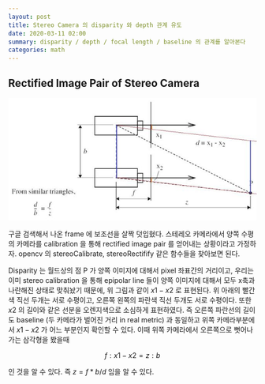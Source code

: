 ```yaml
---
layout: post
title: Stereo Camera 의 disparity 와 depth 관계 유도
date: 2020-03-11 02:00
summary: disparity / depth / focal length / baseline 의 관계를 알아본다
categories: math
---
```


## Rectified Image Pair of Stereo Camera

![stereo_disp_depth](../images/stereo-disp-depth.jpg)

구글 검색해서 나온 frame 에 보조선을 살짝 덧입혔다. 스테레오 카메라에서 양쪽 수평의 카메라를 calibration 을 통해 rectified image pair 를 얻어내는 상황이라고 가정하자. opencv 의 stereoCalibrate, stereoRectifify 같은 함수들을 찾아보면 된다.

Disparity 는 월드상의 점 P 가 양쪽 이미지에 대해서 pixel 좌표간의 거리이고,  우리는 이미 stereo calibration 을 통해 epipolar line 들이 양쪽 이미지에 대해서 모두 x축과 나란해진 상태로 맞춰놨기 때문에, 위 그림과 같이  $x1-x2$ 로 표현된다. 위 아래의 빨간색 직선 두개는 서로 수평이고, 오른쪽 왼쪽의 파란색 직선 두개도 서로 수평이다. 또한 $x2$ 의 길이와 같은 선분을 오렌지색으로 소심하게 표현하였다. 즉 오른쪽 파란선의 길이도 baseline (두 카메라가 벌어진 거리 in real metric) 과 동일하고 위쪽 카메라부분에서  $x1-x2$  가 어느 부분인지 확인할 수 있다. 이때 위쪽 카메라에서 오른쪽으로 뻣어나가는 삼각형을 봤을때 

$$
f : x1-x2 = z : b
$$

인 것을 알 수 있다. 즉 $z = f * b / d$ 임을 알 수 있다.
